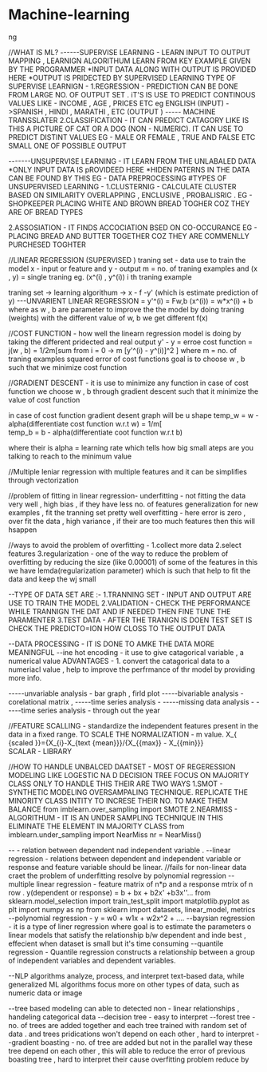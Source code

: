 
# Machine-learning
ng

//WHAT IS ML?
------SUPERVISE LEARNING - LEARN INPUT TO OUTPUT MAPPING , LEARNIGN ALGORITHUM LEARN FROM KEY EXAMPLE GIVEN BY THE PROGRAMMER
*INPUT DATA ALONG WITH OUTPUT IS PROVIDED HERE 
*OUTPUT IS PRIDECTED BY SUPERVISED LEARNING
 TYPE OF SUPERVISE LEARNIGN - 
 1.REGRESSION - PREDICTION CAN BE DONE FROM LARGE NO. OF OUTPUT SET .
 iT'S IS USE TO PREDICT CONTINOUS VALUES LIKE - INCOME , AGE , PRICES ETC
  eg ENGLISH (INPUT) ->SPANISH , HINDI , MARATHI , ETC (OUTPUT ) ----- MACHINE TRANSSLATER
2.CLASSIFICATION - IT CAN PREDICT CATAGORY LIKE IS THIS A PICTURE OF CAT OR A DOG (NON - NUMERIC).
IT CAN USE TO PREDICT DISTINT VALUES EG - MALE OR FEMALE , TRUE AND FALSE ETC
 SMALL ONE OF POSSIBLE OUTPUT

 -------UNSUPERVISE LEARNING - IT LEARN FROM THE UNLABALED DATA 
 *ONLY INPUT DATA IS pROVIDEED HERE 
 *HIDEN PATERNS IN THE DATA CAN BE FOUND BY THIS
 EG - DATA PREPROCESSING 
 #TYPES OF UNSUPERVISED LEARNING -
 1.CLUSTERNIG - CALCULATE CLUSTER BASED ON SIMILARITY
 OVERLAPPING , ENCLUSIVE , PROBALISRIC .
EG - SHOPKEEPER PLACING WHITE AND BROWN BREAD TOGHER COZ THEY ARE OF BREAD TYPES

 2.ASSOSIATION - IT FINDS ACCOCIATION BSED ON CO-OCCURANCE 
 EG - PLACING BREAD AND BUTTER TOGETHER COZ THEY ARE COMMENLLY PURCHESED TOGHTER

//LINEAR REGRESSION (SUPERVISED )
traning set - data use to train the model
x - input or feature     and      y - output 
m = no. of traning examples      and (x , y) = single traning eg.            (x^(i) , y^(i)) i th traning example

traning set -> learning algorithum -> x - f -y' (which is estimate prediction of y)
---UNVARIENT LINEAR REGRESSION = y'^(i) = Fw,b (x^(i)) = w*x^(i) + b  where as w , b are parameter to improve the the model by doing traning (weights)
with the different value of w, b we get different f(x) 

//COST FUNCTION - how well the linearn regression model is doing by taking the different pridected and real output 
       y' - y = erroe
       cost function = j(w , b)   = 1/2m[sum from i = 0 -> m [y'^(i) - y^(i)]^2 ]  where m = no. of traning examples
          squared error of cost functions 
goal is to choose w , b such that we minimize cost function

//GRADIENT DESCENT - it is use to minimize any function in case of cost function 
we choose w , b through gradient descent such that it minimize the value of cost function

in case of cost function gradient desent graph will be u shape
     temp_w = w - alpha(differentiate cost function w.r.t w)     = 1/m[          
     temp_b = b - alpha(differentiate coot function w.r.t b)

where their is alpha = learning rate which tells how big small ateps are you talking to reach to the minimum value

//Multiple leniar regression with multiple features and it can be simplifies through vectorization




//problem of fitting in linear regression-
underfitting - not fitting the data very well , high bias , if they have less no. of features
generalization for new examples , fit the tranning set pretty well
overfitting - here error is zero , over fit the data , high variance , if their are too much features then this will hsappen

//ways to avoid the problem of overfitting - 
1.collect more data
2.select features
3.regularization - one of the way to reduce the problem of overfitting by reducing the size (like 0.00001) of some of the features
 in this we have lemda(regularization parameter) which is such that help to fit the data and keep the wj small





--TYPE OF DATA SET ARE :-
1.TRANNING SET - INPUT AND OUTPUT ARE USE TO TRAIN THE MODEL 
2.VALIDATION - CHECK THE PERFORMANCE WHILE TRANNIGN THE DAT AND IF NEEDED THEN FINE TUNE THE PARAMENTER
3.TEST DATA - AFTER THE TRANIGN IS DOEN TEST SET IS CHECK THE PREDICTO=ION HOW CLOSS TO THE OUTPUT DATA 

 --DATA PROCESSING - IT IS DONE TO AMKE THE DATA MORE MEANINGFUL 
--ine hot encoding - it use to give catagorical variable , a numerical value
  ADVANTAGES - 1. convert the catagorical data to a numeriacl value , help to improve the perfrmance of thr model by providing more info.
  
-----unvariable analysis - bar graph , firld plot
-----bivariable analysis - corelational matrix ,
-----time series analysis - 
-----missing data analysis -
-----time series analysis - through out the year

//FEATURE SCALLING - standardize the independent features present in the data in a fixed range. TO SCALE THE 
NORMALIZATION - m value.
             X_{ {scaled }}={X_{i}-X_{text {mean}}}/{X_{{max}} - X_{{min}}}  
SCALAR - LIBRARY 

//HOW TO HANDLE UNBALCED DAATSET - MOST OF REGERESSION MODELING LIKE LOGESTIC NA D DECISION TREE FOCUS ON MAJORITY CLASS ONLY 
        TO HANDLE THIS THEIR ARE TWO WAYS 
  1.SMOT - SYNTHETIC MODELING OVERSAMPALING TECHNIQUE. REPLICATE THE MINORITY CLASS INTITY TO INCRESE THEIR NO. TO MAKE THEM BALANCE
from imblearn.over_sampling import SMOTE
  2.NEARMISS - ALGORITHUM - IT IS AN UNDER SAMPLING TECHNIQUE IN THIS ELIMINATE THE ELEMENT IN MAJORITY CLASS
from imblearn.under_sampling import NearMiss
nr = NearMiss()

--             - relation between dependent nad independent variable .
--linear regression - relations between dependent and independent variable or response and feature variable should be linear.
   //fails for non-linear data craet the problem of underfitting resolve by polynomial regression
--multiple linear regression - feature matrix of n*p and a response mtrix of n row . y(dependent or response) = b + bx + b2x' +b3x''...
      from sklearn.model_selection import train_test_split
import matplotlib.pyplot as plt
import numpy as np
from sklearn import datasets, linear_model, metrics
--polynomial regression - y = w0 + w1x + w2x^2 + ....
--baysian regression - it is a type of liner regression where goal is to estimate the parameters o linear models that 
satisfy the relationship b/w dependent and inde best , effecient when dataset is small but it's time consuming
--quantile regression - Quantile regression constructs a relationship between a group of independent variables and dependent variables. 

--NLP algorithms analyze, process, and interpret text-based data, while generalized ML algorithms focus more on other types of data, such as numeric data or image

--tree based modeling can able to detected non - linear relationships , handeling categorical data
--decision tree - easy to interpret
--forest tree - no. of trees are added together and each tree trained with random set of data . and trees pridications won't depend on each other , hard to interpret
--gradient boasting - no. of tree are added but not in the parallel way these tree depend on each other , this will able to reduce the error of previous boasting tree , hard to interpret 
            their cause overfitting problem reduce by 
